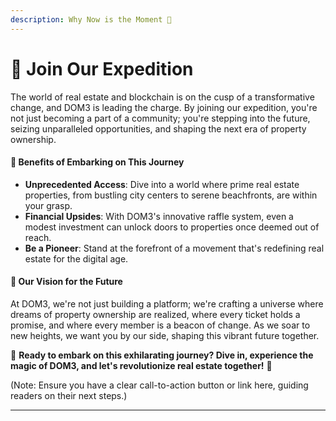 ```yaml
---
description: Why Now is the Moment 🌌
---
```


# 🚀 Join Our Expedition

The world of real estate and blockchain is on the cusp of a transformative change, and DOM3 is leading the charge. By joining our expedition, you're not just becoming a part of a community; you're stepping into the future, seizing unparalleled opportunities, and shaping the next era of property ownership.

#### 🎁 **Benefits of Embarking on This Journey**

* **Unprecedented Access**: Dive into a world where prime real estate properties, from bustling city centers to serene beachfronts, are within your grasp.
* **Financial Upsides**: With DOM3's innovative raffle system, even a modest investment can unlock doors to properties once deemed out of reach.
* **Be a Pioneer**: Stand at the forefront of a movement that's redefining real estate for the digital age.

#### 🌠 **Our Vision for the Future**

At DOM3, we're not just building a platform; we're crafting a universe where dreams of property ownership are realized, where every ticket holds a promise, and where every member is a beacon of change. As we soar to new heights, we want you by our side, shaping this vibrant future together.

🌟 **Ready to embark on this exhilarating journey? Dive in, experience the magic of DOM3, and let's revolutionize real estate together!** 🌟

(Note: Ensure you have a clear call-to-action button or link here, guiding readers on their next steps.)

***
